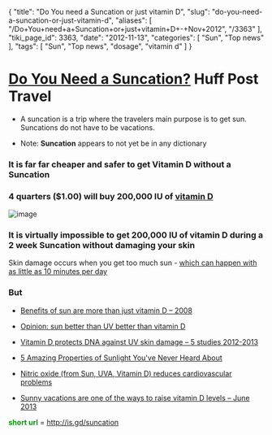 {
    "title": "Do You need a Suncation or just vitamin D",
    "slug": "do-you-need-a-suncation-or-just-vitamin-d",
    "aliases": [
        "/Do+You+need+a+Suncation+or+just+vitamin+D+-+Nov+2012",
        "/3363"
    ],
    "tiki_page_id": 3363,
    "date": "2012-11-13",
    "categories": [
        "Sun",
        "Top news"
    ],
    "tags": [
        "Sun",
        "Top news",
        "dosage",
        "vitamin d"
    ]
}


# [Do You Need a Suncation?](http://www.huffingtonpost.com/vanessa-van-edwards/do-you-need-a-suncation_b_2102169.html) Huff Post Travel

* A suncation is a trip where the travelers main purpose is to get sun. Suncations do not have to be vacations. 

* Note:  **Suncation** appears to not yet be in any dictionary

### It is far far cheaper and safer to get Vitamin D without a Suncation

### 4 quarters ($1.00) will buy 200,000 IU of [vitamin D](/tags/vitamin-d.html)

<img src="https://d378j1rmrlek7x.cloudfront.net/attachments/jpeg/200000iu.jpg" alt="image" style="max-width: 300px;">

### It is virtually impossible to get 200,000 IU of vitamin D during a 2 week Suncation without damaging your skin

Skin damage occurs when you get too much sun - [which can happen with as little as 10 minutes per day](/tags/which-can-happen-with-as-little-as-10-minutes-per-day.html)

### But

* [Benefits of sun are more than just vitamin D – 2008](/tags/benefits-of-sun-are-more-than-just-vitamin-d-2008.html)

* [Opinion: sun better than UV better than vitamin D](/tags/opinion-sun-better-than-uv-better-than-vitamin-d.html)

* [Vitamin D protects DNA against UV skin damage – 5 studies 2012-2013](/posts/vitamin-d-protects-dna-against-uv-skin-damage-5-studies-2012-2013)

* [5 Amazing Properties of Sunlight You've Never Heard About](/posts/5-amazing-properties-of-sunlight-youve-never-heard-about)

* [Nitric oxide (from Sun, UVA, Vitamin D) reduces cardiovascular problems](/posts/nitric-oxide-from-sun-uva-vitamin-d-reduces-cardiovascular-problems)

* [Sunny vacations are one of the ways to raise vitamin D levels – June 2013](/posts/sunny-vacations-are-one-of-the-ways-to-raise-vitamin-d-levels)

 **<span style="color:#090;">short url</span>**  = http://is.gd/suncation
